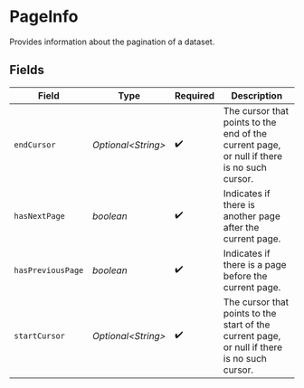 # PageInfo

Provides information about the pagination of a dataset.


## Fields

| Field                                                                                        | Type                                                                                         | Required                                                                                     | Description                                                                                  |
| -------------------------------------------------------------------------------------------- | -------------------------------------------------------------------------------------------- | -------------------------------------------------------------------------------------------- | -------------------------------------------------------------------------------------------- |
| `endCursor`                                                                                  | *Optional\<String>*                                                                          | :heavy_check_mark:                                                                           | The cursor that points to the end of the current page, or null if there is no such cursor.   |
| `hasNextPage`                                                                                | *boolean*                                                                                    | :heavy_check_mark:                                                                           | Indicates if there is another page after the current page.                                   |
| `hasPreviousPage`                                                                            | *boolean*                                                                                    | :heavy_check_mark:                                                                           | Indicates if there is a page before the current page.                                        |
| `startCursor`                                                                                | *Optional\<String>*                                                                          | :heavy_check_mark:                                                                           | The cursor that points to the start of the current page, or null if there is no such cursor. |